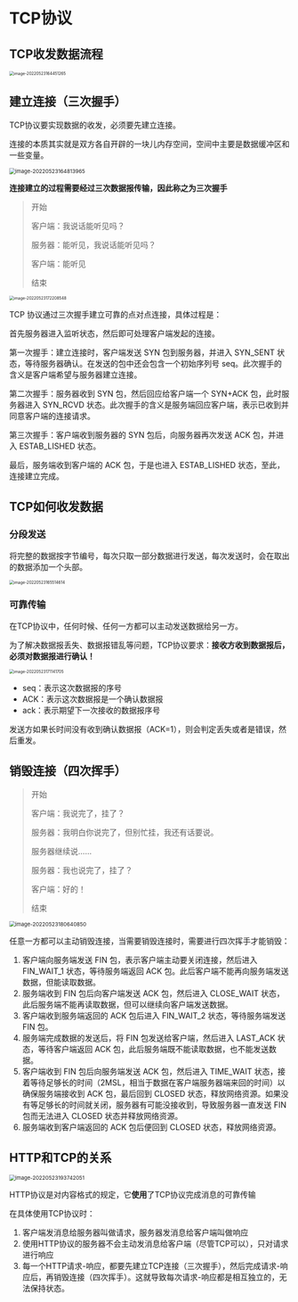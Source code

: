 # TCP协议

## TCP收发数据流程

<img src="https://penguinbucket.obs.cn-southwest-2.myhuaweicloud.com/img/image-20220523164451265.png" alt="image-20220523164451265" style="zoom: 50%;" />

## 建立连接（三次握手）

TCP协议要实现数据的收发，必须要先建立连接。

连接的本质其实就是双方各自开辟的一块儿内存空间，空间中主要是数据缓冲区和一些变量。

<img src="https://penguinbucket.obs.cn-southwest-2.myhuaweicloud.com/img/image-20220523164813965.png" alt="image-20220523164813965" style="zoom: 67%;" />

**连接建立的过程需要经过三次数据报传输，因此称之为三次握手**

> 开始
>
> 客户端：我说话能听见吗？
>
> 服务器：能听见，我说话能听见吗？
>
> 客户端：能听见
>
> 结束

<img src="https://penguinbucket.obs.cn-southwest-2.myhuaweicloud.com/img/image-20220523172208548.png" alt="image-20220523172208548" style="zoom:50%;" />

TCP 协议通过三次握手建立可靠的点对点连接，具体过程是：

首先服务器进入监听状态，然后即可处理客户端发起的连接。

第一次握手：建立连接时，客户端发送 SYN 包到服务器，并进入 SYN_SENT 状态，等待服务器确认。在发送的包中还会包含一个初始序列号 seq。此次握手的含义是客户端希望与服务器建立连接。

第二次握手：服务器收到 SYN 包，然后回应给客户端一个 SYN+ACK 包，此时服务器进入 SYN_RCVD 状态。此次握手的含义是服务端回应客户端，表示已收到并同意客户端的连接请求。

第三次握手：客户端收到服务器的 SYN 包后，向服务器再次发送 ACK 包，并进入 ESTAB_LISHED 状态。

最后，服务端收到客户端的 ACK 包，于是也进入 ESTAB_LISHED 状态，至此，连接建立完成。

## TCP如何收发数据

### 分段发送

将完整的数据按字节编号，每次只取一部分数据进行发送，每次发送时，会在取出的数据添加一个头部。

<img src="https://penguinbucket.obs.cn-southwest-2.myhuaweicloud.com/img/image-20220523165514614.png" alt="image-20220523165514614" style="zoom: 50%;" />

### 可靠传输

在TCP协议中，任何时候、任何一方都可以主动发送数据给另一方。

为了解决数据报丢失、数据报错乱等问题，TCP协议要求：**接收方收到数据报后，必须对数据报进行确认！**

<img src="https://penguinbucket.obs.cn-southwest-2.myhuaweicloud.com/img/image-20220523171141705.png" alt="image-20220523171141705" style="zoom: 50%;" />

- seq：表示这次数据报的序号
- ACK：表示这次数据报是一个确认数据报
- ack：表示期望下一次接收的数据报序号

发送方如果长时间没有收到确认数据报（ACK=1），则会判定丢失或者是错误，然后重发。

## 销毁连接（四次挥手）

> 开始
>
> 客户端：我说完了，挂了？
>
> 服务器：我明白你说完了，但别忙挂，我还有话要说。
>
> 服务器继续说......
>
> 服务器：我也说完了，挂了？
>
> 客户端：好的！
>
> 结束

<img src="https://penguinbucket.obs.cn-southwest-2.myhuaweicloud.com/img/image-20220523180640850.png" alt="image-20220523180640850" style="zoom: 67%;" />



任意一方都可以主动销毁连接，当需要销毁连接时，需要进行四次挥手才能销毁：

1. 客户端向服务端发送 FIN 包，表示客户端主动要关闭连接，然后进入 FIN_WAIT_1 状态，等待服务端返回 ACK 包。此后客户端不能再向服务端发送数据，但能读取数据。
2. 服务端收到 FIN 包后向客户端发送 ACK 包，然后进入 CLOSE_WAIT 状态，此后服务端不能再读取数据，但可以继续向客户端发送数据。
3. 客户端收到服务端返回的 ACK 包后进入 FIN_WAIT_2 状态，等待服务端发送 FIN 包。
4. 服务端完成数据的发送后，将 FIN 包发送给客户端，然后进入 LAST_ACK 状态，等待客户端返回 ACK 包，此后服务端既不能读取数据，也不能发送数据。
5. 客户端收到 FIN 包后向服务端发送 ACK 包，然后进入 TIME_WAIT 状态，接着等待足够长的时间（2MSL，相当于数据在客户端服务器端来回的时间）以确保服务端接收到 ACK 包，最后回到 CLOSED 状态，释放网络资源。如果没有等足够长的时间就关闭，服务器有可能没接收到，导致服务器一直发送 FIN 包而无法进入 CLOSED 状态并释放网络资源。
6. 服务端收到客户端返回的 ACK 包后便回到 CLOSED 状态，释放网络资源。

## HTTP和TCP的关系

<img src="https://penguinbucket.obs.cn-southwest-2.myhuaweicloud.com/img/image-20220523193742051.png" alt="image-20220523193742051" style="zoom:67%;" />

HTTP协议是对内容格式的规定，它**使用**了TCP协议完成消息的可靠传输

在具体使用TCP协议时：

1. 客户端发消息给服务器叫做请求，服务器发消息给客户端叫做响应
2. 使用HTTP协议的服务器不会主动发消息给客户端（尽管TCP可以），只对请求进行响应
3. 每一个HTTP请求-响应，都要先建立TCP连接（三次握手），然后完成请求-响应后，再销毁连接（四次挥手）。这就导致每次请求-响应都是相互独立的，无法保持状态。

<Vssue 
    :options="{ labels: [$page.relativePath.split('/')[0]] }" 
    :title="$page.relativePath.split('/')[1]" 
/>